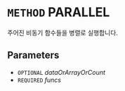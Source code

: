 # `METHOD` PARALLEL
주어진 비동기 함수들을 병렬로 실행합니다.

## Parameters
* `OPTIONAL` *dataOrArrayOrCount*
* `REQUIRED` *funcs*
